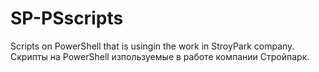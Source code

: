 # SP-PSscripts
Scripts on PowerShell that is usingin the work in StroyPark company. 
Скрипты на PowerShell изпользуемые в работе компании Стройпарк.
